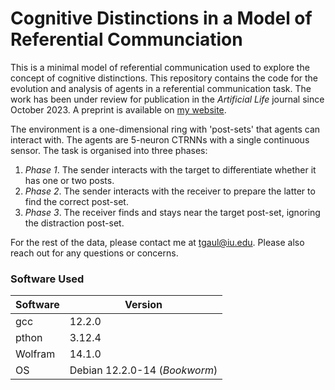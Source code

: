  # Cognitive Distinctions in a Model of Referential Communciation

This is a minimal model of referential communication used to explore the concept of cognitive distinctions. This repository contains the code for the evolution and analysis of agents in a referential communication task. The work has been under review for publication in the *Artificial Life* journal since October 2023. A preprint is available on [my website](https://thomasgaul.github.io/publication/2024-ReferComm).

The environment is a one-dimensional ring with 'post-sets' that agents can interact with. The agents are 5-neuron CTRNNs with a single continuous sensor. The task is organised into three phases:

1. *Phase 1*. The sender interacts with the target to differentiate whether it has one or two posts.
2. *Phase 2*. The sender interacts with the receiver to prepare the latter to find the correct post-set.
3. *Phase 3*. The receiver finds and stays near the target post-set, ignoring the distraction post-set.

For the rest of the data, please contact me at [tgaul@iu.edu](mailto:tgaul@iu.edu). Please also reach out for any questions or concerns. 

### Software Used
| Software  | Version   |
| --------- | --------- |
| gcc       | 12.2.0    |
| pthon     | 3.12.4    |
| Wolfram   | 14.1.0    |
| OS        | Debian 12.2.0-14 (*Bookworm*) |
